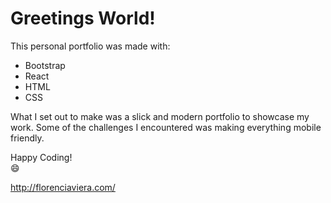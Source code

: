 # Greetings World!

This personal portfolio was made with:
 

 - Bootstrap
 - React
 - HTML 
 - CSS
 

What I set out to make was a slick and modern portfolio to showcase my work. Some of the challenges I encountered was making everything mobile friendly. 

Happy Coding!   
:smile:


http://florenciaviera.com/

